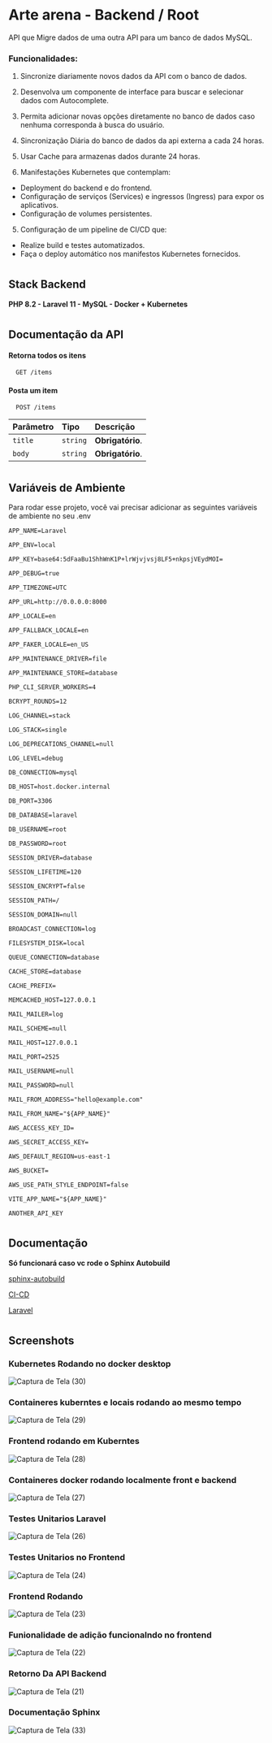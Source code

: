 
# Arte arena - Backend / Root

API que Migre dados de uma outra API para um banco de dados MySQL.

### Funcionalidades:

1. Sincronize diariamente novos dados da API com o banco de dados.

2. Desenvolva um componente de interface para buscar e selecionar dados com Autocomplete.

3. Permita adicionar novas opções diretamente no banco de dados caso nenhuma corresponda à busca do usuário.

4. Sincronização Diária do banco de dados da api externa a cada 24 horas.

5. Usar Cache para armazenas dados durante 24 horas.

6. Manifestações Kubernetes que contemplam:
- Deployment do backend e do frontend.  
- Configuração de serviços (Services) e ingressos (Ingress) para expor os aplicativos. 
- Configuração de volumes persistentes.

5. Configuração de um pipeline de CI/CD que:
- Realize build e testes automatizados.
- Faça o deploy automático nos manifestos Kubernetes fornecidos.

#

## Stack Backend 

**PHP 8.2 - Laravel 11 - MySQL - Docker + Kubernetes**

#

## Documentação da API

#### Retorna todos os itens

```http
  GET /items
```

#### Posta um item

```http
  POST /items
```

| Parâmetro   | Tipo       | Descrição                                   |
| :---------- | :--------- | :------------------------------------------ |
| `title`      | `string` | **Obrigatório**.|
| `body`      | `string` | **Obrigatório**. |

#

## Variáveis de Ambiente

Para rodar esse projeto, você vai precisar adicionar as seguintes variáveis de ambiente no seu .env

`APP_NAME=Laravel`

`APP_ENV=local`

`APP_KEY=base64:5dFaaBu1ShhWnK1P+lrWjvjvsj8LF5+nkpsjVEydMOI=`

`APP_DEBUG=true`

`APP_TIMEZONE=UTC`

`APP_URL=http://0.0.0.0:8000`

`APP_LOCALE=en`

`APP_FALLBACK_LOCALE=en`

`APP_FAKER_LOCALE=en_US`

`APP_MAINTENANCE_DRIVER=file`

`APP_MAINTENANCE_STORE=database`

`PHP_CLI_SERVER_WORKERS=4`

`BCRYPT_ROUNDS=12`

`LOG_CHANNEL=stack`

`LOG_STACK=single`

`LOG_DEPRECATIONS_CHANNEL=null`

`LOG_LEVEL=debug`

`DB_CONNECTION=mysql`

`DB_HOST=host.docker.internal`

`DB_PORT=3306`

`DB_DATABASE=laravel`

`DB_USERNAME=root`

`DB_PASSWORD=root`

`SESSION_DRIVER=database`

`SESSION_LIFETIME=120`

`SESSION_ENCRYPT=false`

`SESSION_PATH=/`

`SESSION_DOMAIN=null`

`BROADCAST_CONNECTION=log`

`FILESYSTEM_DISK=local`

`QUEUE_CONNECTION=database`

`CACHE_STORE=database`

`CACHE_PREFIX=`

`MEMCACHED_HOST=127.0.0.1`

`MAIL_MAILER=log`

`MAIL_SCHEME=null`

`MAIL_HOST=127.0.0.1`

`MAIL_PORT=2525`

`MAIL_USERNAME=null`

`MAIL_PASSWORD=null`

`MAIL_FROM_ADDRESS="hello@example.com"`

`MAIL_FROM_NAME="${APP_NAME}"`

`AWS_ACCESS_KEY_ID=`

`AWS_SECRET_ACCESS_KEY=`

`AWS_DEFAULT_REGION=us-east-1`

`AWS_BUCKET=`

`AWS_USE_PATH_STYLE_ENDPOINT=false`

`VITE_APP_NAME="${APP_NAME}"`

`ANOTHER_API_KEY`

#

## Documentação

**Só funcionará caso vc rode o Sphinx Autobuild** 

[sphinx-autobuild](http://127.0.0.1:8000)

[CI-CD](http://127.0.0.1:8000/ci-cd.html#)

[Laravel](http://127.0.0.1:8000/laravel.html#)

#

## Screenshots

### Kubernetes Rodando no docker desktop
![Captura de Tela (30)](https://github.com/user-attachments/assets/d1aa33bd-c08b-4808-913f-dae959c150e1)

### Containeres kuberntes e locais rodando ao mesmo tempo
![Captura de Tela (29)](https://github.com/user-attachments/assets/89c8cc00-002a-4a75-9c45-c60b211edd0a)

### Frontend rodando em Kuberntes
![Captura de Tela (28)](https://github.com/user-attachments/assets/d67ee17c-9ffe-4df9-afa9-0c7e94b63069)

### Containeres docker rodando localmente front e backend
![Captura de Tela (27)](https://github.com/user-attachments/assets/6e9ea747-8053-4785-8ed3-5234e0e2973e)

### Testes Unitarios Laravel
![Captura de Tela (26)](https://github.com/user-attachments/assets/a2ccf7d6-5c15-44c2-abc4-73e0d75a8571)

### Testes Unitarios no Frontend
![Captura de Tela (24)](https://github.com/user-attachments/assets/17864567-f41b-4ecd-9a09-fcf2d13b4dca)

### Frontend Rodando
![Captura de Tela (23)](https://github.com/user-attachments/assets/a1f83dc0-930d-4265-ba41-13c1e57c6f37)

### Funionalidade de adição funcionalndo no frontend 
![Captura de Tela (22)](https://github.com/user-attachments/assets/457a948e-b9e6-4523-9ca2-158e8fe656e2)

### Retorno Da API Backend
![Captura de Tela (21)](https://github.com/user-attachments/assets/146e512a-0851-443d-8be8-5d2195a07d1b)

### Documentação Sphinx
![Captura de Tela (33)](https://github.com/user-attachments/assets/84b4ba6d-c287-425e-8b50-8fd650b9d14c)

